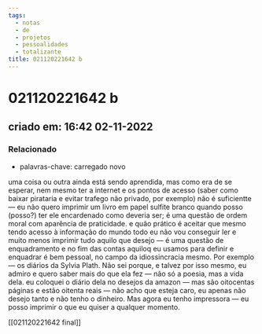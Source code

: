 ```yaml
---
tags:
  - notas
  - de
  - projetos
  - pessoalidades
  - totalizante
title: 021120221642 b
---
```

# 021120221642 b
## criado em: 16:42 02-11-2022

### Relacionado
- palavras-chave: 
carregado novo 

uma coisa ou outra ainda está sendo aprendida, mas como era de se esperar, nem mesmo ter a internet e os pontos de acesso (saber como baixar pirataria e evitar trafego não privado, por exemplo) não é suficientte — eu não quero imprimir um livro em papel sulfite branco quando posso (posso?) ter ele encardenado como deveria ser; é uma questão de ordem moral com aparência de praticidade. e quão prático é aceitar que mesmo tendo acesso à informação do mundo todo eu não vou conseguir ler e muito menos imprimir tudo aquilo que desejo — é uma questão de enquadramento e no fim das contas aquiloq eu usamos para definir e enquadrar é bem pessoal, no campo da idiossincracia mesmo.
Por exemplo — os diários da Sylvia Plath. Não sei porque, e talvez por isso mesmo, eu admiro e quero saber mais do que ela fez — não só a poesia, mas a vida dela. eu coloquei o diário dela no desejos da amazon — mas são oitocentas páginas e estão oitenta reais — não acho que esteja caro, eu apenas não desejo tanto e não tenho o dinheiro. Mas agora eu tenho impressora — eu posso imprimir o que eu quiser a qualquer momento. 

[[021120221642 final]]